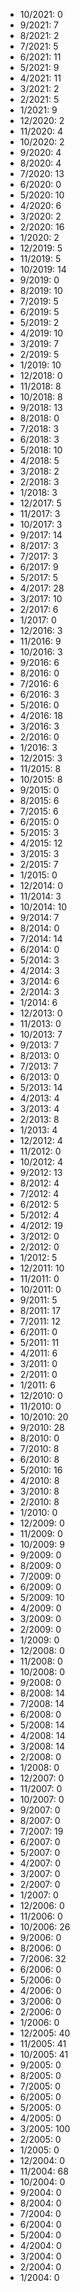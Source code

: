 *  10/2021: 0
*  9/2021: 7
*  8/2021: 2
*  7/2021: 5
*  6/2021: 11
*  5/2021: 9
*  4/2021: 11
*  3/2021: 2
*  2/2021: 5
*  1/2021: 9
*  12/2020: 2
*  11/2020: 4
*  10/2020: 2
*  9/2020: 4
*  8/2020: 4
*  7/2020: 13
*  6/2020: 0
*  5/2020: 10
*  4/2020: 6
*  3/2020: 2
*  2/2020: 16
*  1/2020: 2
*  12/2019: 5
*  11/2019: 5
*  10/2019: 14
*  9/2019: 0
*  8/2019: 10
*  7/2019: 5
*  6/2019: 5
*  5/2019: 2
*  4/2019: 10
*  3/2019: 7
*  2/2019: 5
*  1/2019: 10
*  12/2018: 0
*  11/2018: 8
*  10/2018: 8
*  9/2018: 13
*  8/2018: 0
*  7/2018: 3
*  6/2018: 3
*  5/2018: 10
*  4/2018: 5
*  3/2018: 2
*  2/2018: 3
*  1/2018: 3
*  12/2017: 5
*  11/2017: 3
*  10/2017: 3
*  9/2017: 14
*  8/2017: 3
*  7/2017: 3
*  6/2017: 9
*  5/2017: 5
*  4/2017: 28
*  3/2017: 10
*  2/2017: 6
*  1/2017: 0
*  12/2016: 3
*  11/2016: 9
*  10/2016: 3
*  9/2016: 6
*  8/2016: 0
*  7/2016: 6
*  6/2016: 3
*  5/2016: 0
*  4/2016: 18
*  3/2016: 3
*  2/2016: 0
*  1/2016: 3
*  12/2015: 3
*  11/2015: 8
*  10/2015: 8
*  9/2015: 0
*  8/2015: 6
*  7/2015: 6
*  6/2015: 0
*  5/2015: 3
*  4/2015: 12
*  3/2015: 3
*  2/2015: 7
*  1/2015: 0
*  12/2014: 0
*  11/2014: 3
*  10/2014: 10
*  9/2014: 7
*  8/2014: 0
*  7/2014: 14
*  6/2014: 0
*  5/2014: 3
*  4/2014: 3
*  3/2014: 6
*  2/2014: 3
*  1/2014: 6
*  12/2013: 0
*  11/2013: 0
*  10/2013: 7
*  9/2013: 7
*  8/2013: 0
*  7/2013: 7
*  6/2013: 0
*  5/2013: 14
*  4/2013: 4
*  3/2013: 4
*  2/2013: 8
*  1/2013: 4
*  12/2012: 4
*  11/2012: 0
*  10/2012: 4
*  9/2012: 13
*  8/2012: 4
*  7/2012: 4
*  6/2012: 5
*  5/2012: 4
*  4/2012: 19
*  3/2012: 0
*  2/2012: 0
*  1/2012: 5
*  12/2011: 10
*  11/2011: 0
*  10/2011: 0
*  9/2011: 5
*  8/2011: 17
*  7/2011: 12
*  6/2011: 0
*  5/2011: 11
*  4/2011: 6
*  3/2011: 0
*  2/2011: 0
*  1/2011: 6
*  12/2010: 0
*  11/2010: 0
*  10/2010: 20
*  9/2010: 28
*  8/2010: 0
*  7/2010: 8
*  6/2010: 8
*  5/2010: 16
*  4/2010: 8
*  3/2010: 8
*  2/2010: 8
*  1/2010: 0
*  12/2009: 0
*  11/2009: 0
*  10/2009: 9
*  9/2009: 0
*  8/2009: 0
*  7/2009: 0
*  6/2009: 0
*  5/2009: 10
*  4/2009: 0
*  3/2009: 0
*  2/2009: 0
*  1/2009: 0
*  12/2008: 0
*  11/2008: 0
*  10/2008: 0
*  9/2008: 0
*  8/2008: 14
*  7/2008: 14
*  6/2008: 0
*  5/2008: 14
*  4/2008: 14
*  3/2008: 14
*  2/2008: 0
*  1/2008: 0
*  12/2007: 0
*  11/2007: 0
*  10/2007: 0
*  9/2007: 0
*  8/2007: 0
*  7/2007: 19
*  6/2007: 0
*  5/2007: 0
*  4/2007: 0
*  3/2007: 0
*  2/2007: 0
*  1/2007: 0
*  12/2006: 0
*  11/2006: 0
*  10/2006: 26
*  9/2006: 0
*  8/2006: 0
*  7/2006: 32
*  6/2006: 0
*  5/2006: 0
*  4/2006: 0
*  3/2006: 0
*  2/2006: 0
*  1/2006: 0
*  12/2005: 40
*  11/2005: 41
*  10/2005: 41
*  9/2005: 0
*  8/2005: 0
*  7/2005: 0
*  6/2005: 0
*  5/2005: 0
*  4/2005: 0
*  3/2005: 100
*  2/2005: 0
*  1/2005: 0
*  12/2004: 0
*  11/2004: 68
*  10/2004: 0
*  9/2004: 0
*  8/2004: 0
*  7/2004: 0
*  6/2004: 0
*  5/2004: 0
*  4/2004: 0
*  3/2004: 0
*  2/2004: 0
*  1/2004: 0
